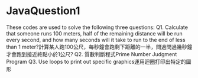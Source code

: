 # JavaQuestion1
These codes are used to solve the following three questions:
Q1. Calculate that someone runs 100 meters, half of the remaining distance will be run every second, and how many seconds will it take to run to the end of less than 1 meter?計算某人跑100公尺，每秒鐘會跑剩下距離的一半，問過問過幾秒鐘才會跑到接近終點小於1公尺?
Q2. 質數判斷程式Prime Number Judgment Program
Q3. Use loops to print out specific graphics運用迴圈打印出特定的圖形

